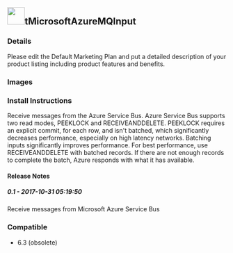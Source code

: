 ## <img src='./logo.jpg' width='40' height='40'>tMicrosoftAzureMQInput

### Details
Please edit the Default Marketing Plan and put a detailed description of your product listing including product features and benefits.
### Images



### Install Instructions
Receive messages from the Azure Service Bus.
Azure Service Bus supports two read modes, PEEKLOCK and RECEIVEANDDELETE.  PEEKLOCK requires an explicit commit, for each row, and isn't batched, which significantly decreases performance, especially on high latency networks.
Batching inputs significantly improves performance.  For best performance, use RECEIVEANDDELETE with batched records.  If there are not enough records to complete the batch, Azure responds with what it has available.


#### Release Notes

##### 0.1 - 2017-10-31 05:19:50
Receive messages from Microsoft Azure Service Bus
### Compatible
 -  6.3 (obsolete)